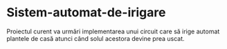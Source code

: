# Sistem-automat-de-irigare
Proiectul curent va urmări implementarea unui circuit care să irige automat plantele de casă atunci când solul acestora devine prea uscat. 

